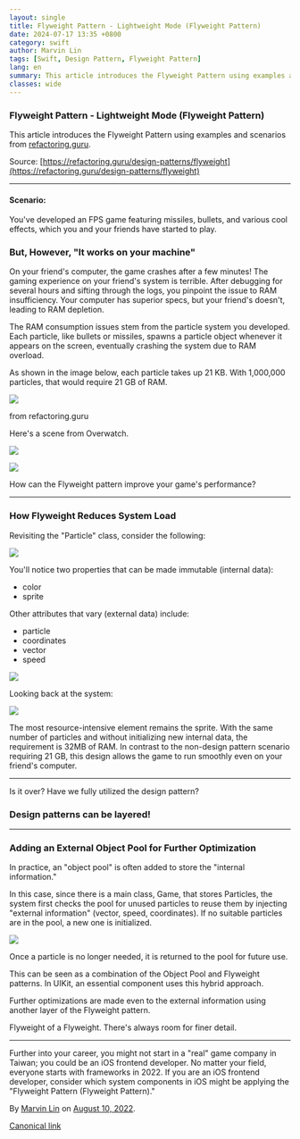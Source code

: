 ```yaml
---
layout: single
title: Flyweight Pattern - Lightweight Mode (Flyweight Pattern)
date: 2024-07-17 13:35 +0800
category: swift
author: Marvin Lin
tags: [Swift, Design Pattern, Flyweight Pattern]
lang: en
summary: This article introduces the Flyweight Pattern using examples and scenarios from refactoring.guru.
classes: wide
---
```


### Flyweight Pattern - Lightweight Mode (Flyweight Pattern)

This article introduces the Flyweight Pattern using examples and scenarios from [refactoring.guru](https://refactoring.guru/design-patterns/flyweight).

Source: [https://refactoring.guru/design-patterns/flyweight](https://refactoring.guru/design-patterns/flyweight)

---

#### Scenario:

You've developed an FPS game featuring missiles, bullets, and various cool effects, which you and your friends have started to play.

### But, However, "It works on your machine"

On your friend's computer, the game crashes after a few minutes! The gaming experience on your friend's system is terrible. After debugging for several hours and sifting through the logs, you pinpoint the issue to RAM insufficiency. Your computer has superior specs, but your friend's doesn't, leading to RAM depletion.

The RAM consumption issues stem from the particle system you developed. Each particle, like bullets or missiles, spawns a particle object whenever it appears on the screen, eventually crashing the system due to RAM overload.

As shown in the image below, each particle takes up 21 KB. With 1,000,000 particles, that would require 21 GB of RAM.

![](https://cdn-images-1.medium.com/max/800/1*G4GebBvS7ZChon7wEhSvZg.png)

from refactoring.guru

Here's a scene from Overwatch.

![](https://cdn-images-1.medium.com/max/800/1*bZSGkmXGYofMadtii2wyGQ.png)

![](https://cdn-images-1.medium.com/max/800/1*UzKC0uTVHQXLaqTyZhmNNA.png)

How can the Flyweight pattern improve your game's performance?

---

### How Flyweight Reduces System Load

Revisiting the "Particle" class, consider the following:

![](https://cdn-images-1.medium.com/max/800/1*4dPir95Ideb9wzMRjK9hbg.png)

You'll notice two properties that can be made immutable (internal data):

*   color
*   sprite

Other attributes that vary (external data) include:

*   particle
*   coordinates
*   vector
*   speed

![](https://cdn-images-1.medium.com/max/800/1*5r80IzFWvGH9MCL0Kgm8nA.png)

Looking back at the system:

![](https://cdn-images-1.medium.com/max/800/1*5yXJEnkUFcrlOgFIqbz86g.png)

The most resource-intensive element remains the sprite. With the same number of particles and without initializing new internal data, the requirement is 32MB of RAM. In contrast to the non-design pattern scenario requiring 21 GB, this design allows the game to run smoothly even on your friend's computer.

---

Is it over? Have we fully utilized the design pattern?

### **Design patterns can be layered!**

---

### Adding an External Object Pool for Further Optimization

In practice, an "object pool" is often added to store the "internal information."

In this case, since there is a main class, Game, that stores Particles, the system first checks the pool for unused particles to reuse them by injecting "external information" (vector, speed, coordinates). If no suitable particles are in the pool, a new one is initialized.

![](https://cdn-images-1.medium.com/max/800/1*9oTHsQUlMpuXtZcj47OviA.png)

Once a particle is no longer needed, it is returned to the pool for future use.

This can be seen as a combination of the Object Pool and Flyweight patterns. In UIKit, an essential component uses this hybrid approach.

Further optimizations are made even to the external information using another layer of the Flyweight pattern.

Flyweight of a Flyweight. There's always room for finer detail.

---

Further into your career, you might not start in a "real" game company in Taiwan; you could be an iOS frontend developer. No matter your field, everyone starts with frameworks in 2022. If you are an iOS frontend developer, consider which system components in iOS might be applying the "Flyweight Pattern (Flyweight Pattern)."

By [Marvin Lin](https://medium.com/@atimis19) on [August 10, 2022](https://medium.com/p/a5ab3b6054f).

[Canonical link](https://medium.com/@atimis19/flyweight-pattern-%E8%A0%85%E9%87%8F%E7%B4%9A%E6%A8%A1%E5%BC%8F-%E4%BA%AB%E5%85%83%E6%A8%A1%E5%BC%8F-a5ab3b6054f)